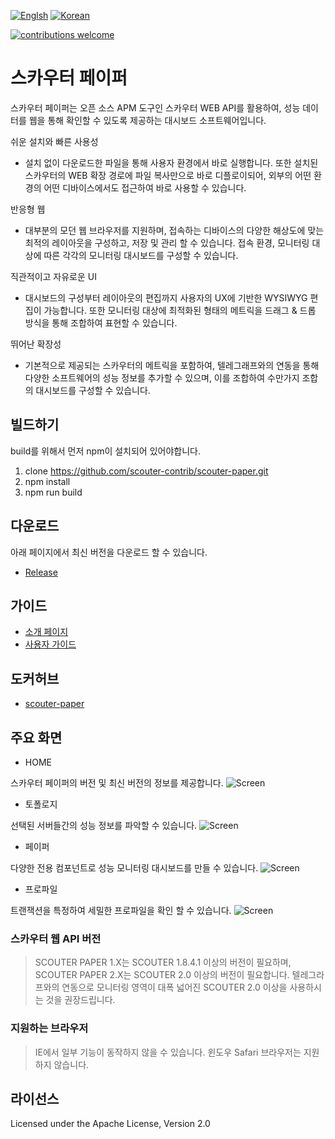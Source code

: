 [![Englsh](https://img.shields.io/badge/language-English-orange.svg)](README.md) [![Korean](https://img.shields.io/badge/language-Korean-blue.svg)](README_kr.md)

[![contributions welcome](https://img.shields.io/badge/contributions-welcome-brightgreen.svg?style=flat)](https://github.com/scouter-project/scouter/issues)

# 스카우터 페이퍼
스카우터 페이퍼는 오픈 소스 APM 도구인 스카우터 WEB API를 활용하여, 성능 데이터를 웹을 통해 확인할 수 있도록 제공하는 대시보드 소프트웨어입니다.
 
쉬운 설치와 빠른 사용성
- 설치 없이 다운로드한 파일을 통해 사용자 환경에서 바로 실행합니다. 또한 설치된 스카우터의 WEB 확장 경로에 파일 복사만으로 바로 디플로이되어, 외부의 어떤 환경의 어떤 디바이스에서도 접근하여 바로 사용할 수 있습니다.

반응형 웹
- 대부분의 모던 웹 브라우저를 지원하며, 접속하는 디바이스의 다양한 해상도에 맞는 최적의 레이아웃을 구성하고, 저장 및 관리 할 수 있습니다. 접속 환경, 모니터링 대상에 따른 각각의 모니터링 대시보드를 구성할 수 있습니다.
   
직관적이고 자유로운 UI
- 대시보드의 구성부터 레이아웃의 편집까지 사용자의 UX에 기반한 WYSIWYG 편집이 가능합니다. 또한 모니터링 대상에 최적화된 형태의 메트릭을 드래그 & 드롭 방식을 통해 조합하여 표현할 수 있습니다.
  
뛰어난 확장성
- 기본적으로 제공되는 스카우터의 메트릭을 포함하여, 텔레그래프와의 연동을 통해 다양한 소프트웨어의 성능 정보를 추가할 수 있으며, 이를 조합하여 수만가지 조합의 대시보드를 구성할 수 있습니다.

## 빌드하기
build를 위해서 먼저 npm이 설치되어 있어야합니다. 
 1. clone https://github.com/scouter-contrib/scouter-paper.git
 2. npm install
 3. npm run build
    
## 다운로드
아래 페이지에서 최신 버전을 다운로드 할 수 있습니다.
- [Release](https://github.com/scouter-contrib/scouter-paper/releases/)
 
## 가이드
- [소개 페이지](https://scouter-contrib.github.io/scouter-paper/)
- [사용자 가이드](./build/help/manual.html)

## 도커허브 
- [scouter-paper](https://hub.docker.com/r/scouterapm/scouter-paper) 

## 주요 화면
- HOME

스카우터 페이퍼의 버전 및 최신 버전의 정보를 제공합니다.
![Screen](./doc/img/1.png)

- 토폴로지 

선택된 서버들간의 성능 정보를 파악할 수 있습니다.
![Screen](./doc/img/8.png)

- 페이퍼

다양한 전용 컴포넌트로 성능 모니터링 대시보드를 만들 수 있습니다. 
![Screen](./doc/img/9.png)

- 프로파일

트랜잭션을 특정하여 세밀한 프로파일을 확인 할 수 있습니다. 
![Screen](./doc/img/12.png)
 
### 스카우터 웹 API 버전
> SCOUTER PAPER 1.X는 SCOUTER 1.8.4.1 이상의 버전이 필요하며, SCOUTER PAPER 2.X는 SCOUTER 2.0 이상의 버전이 필요합니다. 텔레그라프와의 연동으로 모니터링 영역이 대폭 넓어진 SCOUTER 2.0 이상을 사용하시는 것을 권장드립니다.

### 지원하는 브라우저
> IE에서 일부 기능이 동작하지 않을 수 있습니다.
> 윈도우 Safari 브라우저는 지원하지 않습니다.

## 라이선스
Licensed under the Apache License, Version 2.0
